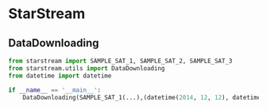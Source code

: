 # StarStream

## DataDownloading
```python
from starstream import SAMPLE_SAT_1, SAMPLE_SAT_2, SAMPLE_SAT_3
from starstream.utils import DataDownloading
from datetime import datetime

if __name__ == '__main__':
    DataDownloading(SAMPLE_SAT_1(...),(datetime(2014, 12, 12), datetime(2014, 12, 30)))
```


